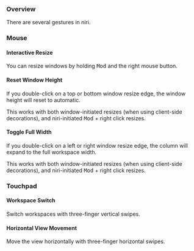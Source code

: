 ### Overview

There are several gestures in niri.

### Mouse

#### Interactive Resize

You can resize windows by holding <kbd>Mod</kbd> and the right mouse button.

#### Reset Window Height

If you double-click on a top or bottom window resize edge, the window height will reset to automatic.

This works with both window-initiated resizes (when using client-side decorations), and niri-initiated <kbd>Mod</kbd> + right click resizes.

#### Toggle Full Width

If you double-click on a left or right window resize edge, the column will expand to the full workspace width.

This works with both window-initiated resizes (when using client-side decorations), and niri-initiated <kbd>Mod</kbd> + right click resizes.

### Touchpad

#### Workspace Switch

Switch workspaces with three-finger vertical swipes.

#### Horizontal View Movement

Move the view horizontally with three-finger horizontal swipes.
